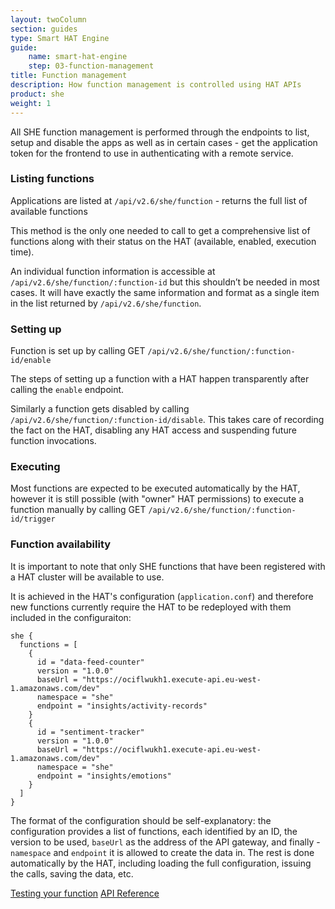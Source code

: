 ```yaml
---
layout: twoColumn
section: guides
type: Smart HAT Engine
guide: 
    name: smart-hat-engine
    step: 03-function-management
title: Function management
description: How function management is controlled using HAT APIs
product: she
weight: 1
---
```


All SHE function management is performed through the endpoints to list, setup and disable the apps as well as in certain cases - get the application token for the frontend to use in authenticating with a remote service.


### Listing functions

Applications are listed at `/api/v2.6/she/function` - returns the full list of available functions

This method is the only one needed to call to get a comprehensive list of functions along with their status on the HAT (available, enabled, execution time).

An individual function information is accessible at `/api/v2.6/she/function/:function-id` but this shouldn’t be needed in most cases. It will have exactly the same information and format as a single item in the list returned by `/api/v2.6/she/function`.

### Setting up

Function is set up by calling GET `/api/v2.6/she/function/:function-id/enable`

The steps of setting up a function with a HAT happen transparently after calling the `enable` endpoint.

Similarly a function gets disabled by calling `/api/v2.6/she/function/:function-id/disable`. This takes care of recording the fact on the HAT, disabling any HAT access and suspending future function invocations.

### Executing

Most functions are expected to be executed automatically by the HAT, however it is still possible (with "owner" HAT permissions) to execute a function manually by calling GET `/api/v2.6/she/function/:function-id/trigger`

### Function availability

It is important to note that only SHE functions that have been registered with a HAT cluster will be available to use.

It is achieved in the HAT's configuration (`application.conf`) and therefore new functions currently require the HAT to be redeployed with them included in the configuraiton:

```
she {
  functions = [
    {
      id = "data-feed-counter"
      version = "1.0.0"
      baseUrl = "https://ociflwukh1.execute-api.eu-west-1.amazonaws.com/dev"
      namespace = "she"
      endpoint = "insights/activity-records"
    }
    {
      id = "sentiment-tracker"
      version = "1.0.0"
      baseUrl = "https://ociflwukh1.execute-api.eu-west-1.amazonaws.com/dev"
      namespace = "she"
      endpoint = "insights/emotions"
    }
  ]
}
```

The format of the configuration should be self-explanatory: the configuration provides a list of functions, each identified by an ID, the version to be used, `baseUrl` as the address of the API gateway, and finally - `namespace` and `endpoint` it is allowed to create the data in. The rest is done automatically by the HAT, including loading the full configuration, issuing the calls, saving the data, etc.


<nav class="pager-nav">
	<a href="02-function-testing.html">Testing your function</a>
	<a href="https://documenter.getpostman.com/view/110376/RWTiveMe">API Reference</a>
</nav>

